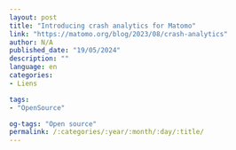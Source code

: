 ```yaml
---
layout: post
title: "Introducing crash analytics for Matomo"
link: "https://matomo.org/blog/2023/08/crash-analytics"
author: N/A
published_date: "19/05/2024"
description: ""
language: en
categories:
- Liens

tags:
- "OpenSource"

og-tags: "Open source"
permalink: /:categories/:year/:month/:day/:title/
---
```

